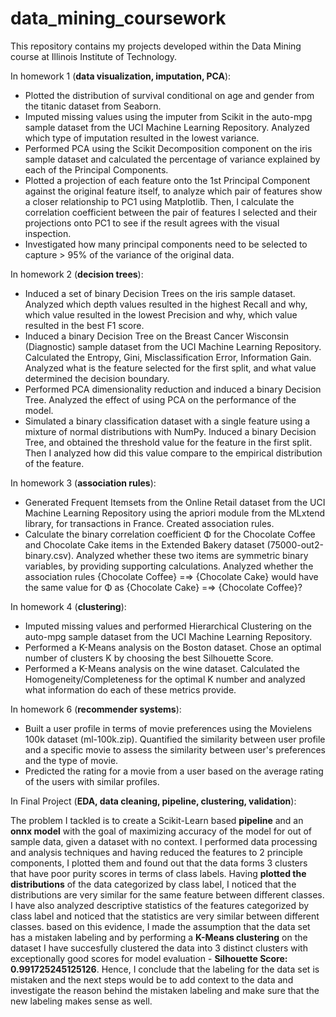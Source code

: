 # data_mining_coursework
This repository contains my projects developed within the Data Mining course at Illinois Institute of Technology.

In homework 1 (**data visualization, imputation, PCA**):
- Plotted the distribution of survival conditional on age and gender from the titanic dataset from Seaborn. 
- Imputed missing values using the imputer from Scikit in the auto-mpg sample dataset from the UCI Machine Learning Repository. Analyzed which type of imputation resulted in the lowest variance.
- Performed PCA using the Scikit Decomposition component on the iris sample dataset and calculated the percentage of variance explained by each of the Principal Components.
- Plotted a projection of each feature onto the 1st Principal Component against the original feature itself, to analyze which pair of features show a closer relationship to PC1 using Matplotlib. Then, I calculate the correlation coefficient between the pair of features I selected and their projections onto PC1 to see if the result agrees with the visual inspection.
- Investigated how many principal components need to be selected to capture > 95% of the variance of the original data.

In homework 2 (**decision trees**):
- Induced a set of binary Decision Trees on the iris sample dataset. Analyzed which depth values resulted in the highest Recall and why, which value 
resulted in the lowest Precision and why, which value resulted in the best F1 score.
- Induced a binary Decision Tree on the Breast Cancer Wisconsin (Diagnostic) sample dataset from the UCI Machine Learning Repository. Calculated the Entropy, Gini, Misclassification Error, Information Gain. Analyzed what is the feature selected for the first split, and what value determined the decision boundary.
- Performed PCA dimensionality reduction and induced a binary Decision Tree. Analyzed the effect of using PCA on the performance of the model.
- Simulated a binary classification dataset with a single feature using a mixture of normal distributions with NumPy. Induced a binary Decision Tree, and obtained the threshold value for the feature in the first split. Then I analyzed how did this value compare to the empirical distribution of the feature.

In homework 3 (**association rules**):
- Generated Frequent Itemsets from the Online Retail dataset from the UCI Machine Learning Repository using the apriori module from the MLxtend library, for transactions in France. Created association rules. 
- Calculate the binary correlation coefficient Φ for the Chocolate Coffee and Chocolate Cake items in the Extended Bakery dataset (75000-out2-binary.csv). Analyzed whether these two items are symmetric binary variables, by providing supporting calculations. Analyzed whether the association rules {Chocolate Coffee} =⇒ {Chocolate Cake} would have the same value for Φ as {Chocolate Cake} =⇒ {Chocolate Coffee}?

In homework 4 (**clustering**):
- Imputed missing values and performed Hierarchical Clustering on the auto-mpg sample dataset from the UCI Machine Learning Repository. 
- Performed a K-Means analysis on the Boston dataset. Chose an optimal number of clusters K by choosing the best Silhouette Score.
- Performed a K-Means analysis on the wine dataset. Calculated the Homogeneity/Completeness for the optimal K number and analyzed what information do each of these metrics provide. 

In homework 6 (**recommender systems**):
- Built a user profile in terms of movie preferences using the Movielens 100k dataset (ml-100k.zip). Quantified the similarity between user profile and a specific movie to assess the similarity between user's preferences and the type of movie.
- Predicted the rating for a movie from a user based on the average rating of the users with similar profiles.

In Final Project (**EDA, data cleaning, pipeline, clustering, validation**):

The problem I tackled is to create a Scikit-Learn based **pipeline** and an **onnx model** with the goal of maximizing accuracy of the model for out of sample data, given a dataset with no context. I performed data processing and analysis techniques and having reduced the features to 2 principle components, I plotted them and found out that the data forms 3 clusters that have poor purity scores in terms of class labels. Having **plotted the distributions** of the data categorized by class label, I noticed that the distributions are very similar for the same feature between different classes. I have also analyzed descriptive statistics of the features categorized by class label and noticed that the statistics are very similar between different classes. based on this evidence, I made the assumption that the data set has a mistaken labeling and by performing a **K-Means clustering** on the dataset I have succesfully clustered the data into 3 distinct clusters with exceptionally good scores for model evaluation - **Silhouette Score: 0.991725245125126**. Hence, I conclude that the labeling for the data set is mistaken and the next steps would be to add context to the data and investigate the reason behind the mistaken labeling and make sure that the new labeling makes sense as well.
